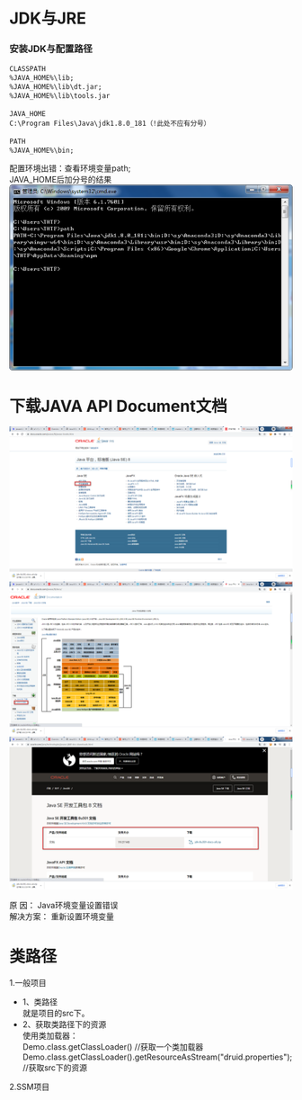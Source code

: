 # JDK与JRE

### 安装JDK与配置路径
```
CLASSPATH
%JAVA_HOME%\lib;  
%JAVA_HOME%\lib\dt.jar;  
%JAVA_HOME%\lib\tools.jar

JAVA_HOME
C:\Program Files\Java\jdk1.8.0_181（!此处不应有分号）  
 
PATH
%JAVA_HOME%\bin;
```
配置环境出错：查看环境变量path;  
JAVA_HOME后加分号的结果  
![error](./pic/JAVA_HOME配置错误.png)

# 下载JAVA API Document文档
![](./pic/javaAPIDocumentDownload_1.png)
![](./pic/javaAPIDocumentDownload_2.png)
![](./pic/javaAPIDocumentDownload_3.png)



原   因：   Java环境变量设置错误  
解决方案：  重新设置环境变量





# 类路径
1.一般项目  
- 1、类路径  
       就是项目的src下。  
- 2、获取类路径下的资源  
    使用类加载器：  
    Demo.class.getClassLoader() //获取一个类加载器  
    Demo.class.getClassLoader().getResourceAsStream("druid.properties"); //获取src下的资源  

2.SSM项目  







